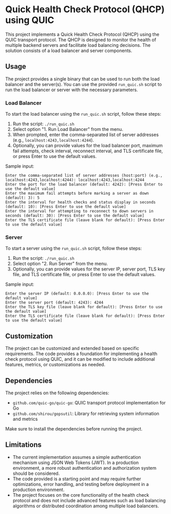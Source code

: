 # Quick Health Check Protocol (QHCP) using QUIC
This project implements a Quick Health Check Protocol (QHCP) using the QUIC transport protocol. The QHCP is designed to monitor the health of multiple backend servers and facilitate load balancing decisions. The solution consists of a load balancer and server components.

## Usage
The project provides a single binary that can be used to run both the load balancer and the server(s). You can use the provided `run_quic.sh` script to run the load balancer or server with the necessary parameters.

### Load Balancer
To start the load balancer using the `run_quic.sh` script, follow these steps:

1. Run the script: `./run_quic.sh`
2. Select option "1. Run Load Balancer" from the menu.
3. When prompted, enter the comma-separated list of server addresses (e.g., `localhost:4243,localhost:4244`).
4. Optionally, you can provide values for the load balancer port, maximum fail attempts, check interval, reconnect interval, and TLS certificate file, or press Enter to use the default values.

Sample input:
```
Enter the comma-separated list of server addresses (host:port) (e.g., localhost:4243,localhost:4244): localhost:4243,localhost:4244
Enter the port for the load balancer (default: 4242): [Press Enter to use the default value]
Enter the maximum fail attempts before marking a server as down (default: 3): 5
Enter the interval for health checks and status display in seconds (default: 10): [Press Enter to use the default value]
Enter the interval for attempting to reconnect to down servers in seconds (default: 30): [Press Enter to use the default value]
Enter the TLS certificate file (leave blank for default): [Press Enter to use the default value]
```

### Server
To start a server using the `run_quic.sh` script, follow these steps:

1. Run the script: `./run_quic.sh`
2. Select option "2. Run Server" from the menu.
3. Optionally, you can provide values for the server IP, server port, TLS key file, and TLS certificate file, or press Enter to use the default values.

Sample input:
```
Enter the server IP (default: 0.0.0.0): [Press Enter to use the default value]
Enter the server port (default: 4243): 4244
Enter the TLS key file (leave blank for default): [Press Enter to use the default value]
Enter the TLS certificate file (leave blank for default): [Press Enter to use the default value]
```

## Customization
The project can be customized and extended based on specific requirements. The code provides a foundation for implementing a health check protocol using QUIC, and it can be modified to include additional features, metrics, or customizations as needed.

## Dependencies
The project relies on the following dependencies:
- `github.com/quic-go/quic-go`: QUIC transport protocol implementation for Go
- `github.com/shirou/gopsutil`: Library for retrieving system information and metrics

Make sure to install the dependencies before running the project.

## Limitations
- The current implementation assumes a simple authentication mechanism using JSON Web Tokens (JWT). In a production environment, a more robust authentication and authorization system should be considered.
- The code provided is a starting point and may require further optimizations, error handling, and testing before deployment in a production environment.
- The project focuses on the core functionality of the health check protocol and does not include advanced features such as load balancing algorithms or distributed coordination among multiple load balancers.